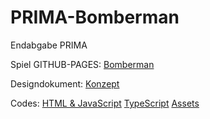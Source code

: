 # PRIMA-Bomberman
Endabgabe PRIMA

Spiel GITHUB-PAGES:
<a href="https://danielmeisler.github.io/PRIMA-Bomberman/Build/index.html">Bomberman</a>

Designdokument:
<a href="#">Konzept</a>

Codes:
<a href="https://github.com/danielmeisler/PRIMA-Bomberman/tree/main/Build">HTML & JavaScript</a>
<a href="https://github.com/danielmeisler/PRIMA-Bomberman/tree/main/Typescript">TypeScript</a>
<a href="https://github.com/danielmeisler/PRIMA-Bomberman/tree/main/Assets">Assets</a>

